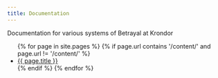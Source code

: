 ```yaml
---
title: Documentation
---
```


Documentation for various systems of Betrayal at Krondor
<ul>
  {% for page in site.pages %}
    {% if page.url contains '/content/' and page.url != '/content/' %}
      <li><a href="{{ page.url }}">{{ page.title }}</a></li>
    {% endif %}
  {% endfor %}
</ul>
